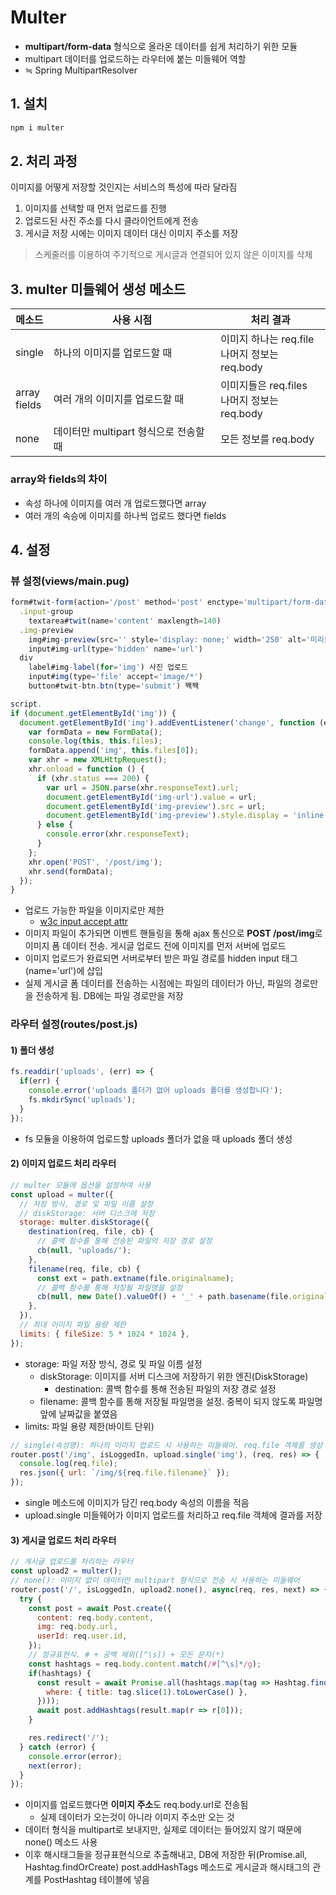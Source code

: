 Multer
========

- **multipart/form-data** 형식으로 올라온 데이터를 쉽게 처리하기 위한 모듈
- multipart 데이터를 업로드하는 라우터에 붙는 미들웨어 역할
- ≒ Spring MultipartResolver

## 1. 설치

```bash
npm i multer
```

## 2. 처리 과정

이미지를 어떻게 저장할 것인지는 서비스의 특성에 따라 달라짐

1. 이미지를 선택할 때 먼저 업로드를 진행
2. 업로드된 사진 주소를 다시 클라이언트에게 전송
3. 게시글 저장 시에는 이미지 데이터 대신 이미지 주소를 저장

>  스케줄러를 이용하여 주기적으로 게시글과 연결되어 있지 않은 이미지를 삭제

## 3. multer 미들웨어 생성 메소드

| 메소드 | 사용 시점 | 처리 결과 |
|-|-|-|
| single | 하나의 이미지를 업로드할 때 | 이미지 하나는 req.file<br>나머지 정보는 req.body |
| array<br>fields | 여러 개의 이미지를 업로드할 때 | 이미지들은 req.files<br>나머지 정보는 req.body |
| none | 데이터만 multipart 형식으로 전송할 때 | 모든 정보를 req.body |

### array와 fields의 차이

- 속성 하나에 이미지를 여러 개 업로드했다면 array
- 여러 개의 속승에 이미지를 하나씩 업로드 했다면 fields

## 4. 설정

### 뷰 설정(views/main.pug)

```js
form#twit-form(action='/post' method='post' enctype='multipart/form-data')
  .input-group
    textarea#twit(name='content' maxlength=140)
  .img-preview
    img#img-preview(src='' style='display: none;' width='250' alt='미리보기')
    input#img-url(type='hidden' name='url')
  div
    label#img-label(for='img') 사진 업로드
    input#img(type='file' accept='image/*')
    button#twit-btn.btn(type='submit') 짹짹

script.
if (document.getElementById('img')) {
  document.getElementById('img').addEventListener('change', function (e) {
    var formData = new FormData();
    console.log(this, this.files);
    formData.append('img', this.files[0]);
    var xhr = new XMLHttpRequest();
    xhr.onload = function () {
      if (xhr.status === 200) {
        var url = JSON.parse(xhr.responseText).url;
        document.getElementById('img-url').value = url;
        document.getElementById('img-preview').src = url;
        document.getElementById('img-preview').style.display = 'inline';
      } else {
        console.error(xhr.responseText);
      }
    };
    xhr.open('POST', '/post/img');
    xhr.send(formData);
  });
}
```
- 업로드 가능한 파일을 이미지로만 제한
  - [w3c input accept attr](https://www.w3schools.com/tags/att_input_accept.asp)
- 이미지 파일이 추가되면 이벤트 핸들링을 통해 ajax 통신으로 **POST /post/img**로 이미지 폼 데이터 전송. 게시글 업로드 전에 이미지를 먼저 서버에 업로드
- 이미지 업로드가 완료되면 서버로부터 받은 파일 경로를 hidden input 태그(name='url')에 삽입
- 실제 게시글 폼 데이터를 전송하는 시점에는 파일의 데이터가 아닌, 파일의 경로만을 전송하게 됨. DB에는 파일 경로만을 저장

### 라우터 설정(routes/post.js)

#### 1) 폴더 생성

```js
fs.readdir('uploads', (err) => {
  if(err) {
    console.error('uploads 폴더가 없어 uploads 폴더를 생성합니다');
    fs.mkdirSync('uploads');
  }
});
```
- fs 모듈을 이용하여 업로드할 uploads 폴더가 없을 때 uploads 폴더 생성


#### 2) 이미지 업로드 처리 라우터

```js
// multer 모듈에 옵션을 설정하여 사용
const upload = multer({
  // 저장 방식, 경로 및 파일 이름 설정
  // diskStorage: 서버 디스크에 저장
  storage: multer.diskStorage({
    destination(req, file, cb) {
      // 콜백 함수를 통해 전송된 파일의 저장 경로 설정
      cb(null, 'uploads/');  
    },
    filename(req, file, cb) {
      const ext = path.extname(file.originalname);
      // 콜백 함수를 통해 저장될 파일명을 설정
      cb(null, new Date().valueOf() + '_' + path.basename(file.originalname, ext) + ext);
    },
  }),
  // 최대 이미지 파일 용량 제한
  limits: { fileSize: 5 * 1024 * 1024 },
});
```
- storage: 파일 저장 방식, 경로 및 파일 이름 설정
  - diskStorage: 이미지를 서버 디스크에 저장하기 위한 엔진(DiskStorage)
    - destination: 콜백 함수를 통해 전송된 파일의 저장 경로 설정
  - filename: 콜백 함수를 통해 저장될 파일명을 설정. 중복이 되지 않도록 파일명 앞에 날짜값을 붙였음
- limits: 파일 용량 제한(바이트 단위)


```js
// single(속성명): 하나의 이미지 업로드 시 사용하는 미들웨어. req.file 객체를 생성
router.post('/img', isLoggedIn, upload.single('img'), (req, res) => {
  console.log(req.file);
  res.json({ url: `/img/${req.file.filename}` });
});
```

- single 메소드에 이미지가 담긴 req.body 속성의 이름을 적음
- upload.single 미들웨어가 이미지 업로드를 처리하고 req.file 객체에 결과를 저장  


#### 3) 게시글 업로드 처리 라우터

```js
// 게시글 업로드를 처리하는 라우터
const upload2 = multer();
// none(): 이미지 없이 데이터만 multipart 형식으로 전송 시 사용하는 미들웨어
router.post('/', isLoggedIn, upload2.none(), async(req, res, next) => {
  try {
    const post = await Post.create({
      content: req.body.content,
      img: req.body.url,
      userId: req.user.id,
    });
    // 정규표현식. # + 공백 제외([^\s]) + 모든 문자(*)
    const hashtags = req.body.content.match(/#[^\s]*/g);
    if(hashtags) {
      const result = await Promise.all(hashtags.map(tag => Hashtag.findOrCreate({
        where: { title: tag.slice(1).toLowerCase() },
      })));
      await post.addHashtags(result.map(r => r[0]));
    }

    res.redirect('/');
  } catch (error) {
    console.error(error);
    next(error);
  }
});
```
- 이미지를 업로드했다면 **이미지 주소**도 req.body.url로 전송됨
  - 실제 데이터가 오는것이 아니라 이미지 주소만 오는 것
- 데이터 형식을 multipart로 보내지만, 실제로 데이터는 들어있지 않기 때문에 none() 메소드 사용
- 이후 해시태그들을 정규표현식으로 추출해내고, DB에 저장한 뒤(Promise.all, Hashtag.findOrCreate) post.addHashTags 메소드로 게시글과 해시태그의 관계를 PostHashtag 테이블에 넣음
